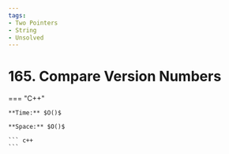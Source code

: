 ```yaml
---
tags:
- Two Pointers
- String
- Unsolved
---
```



# 165. Compare Version Numbers

=== "C++"

    **Time:** $O()$

    **Space:** $O()$

    ``` c++
    ```